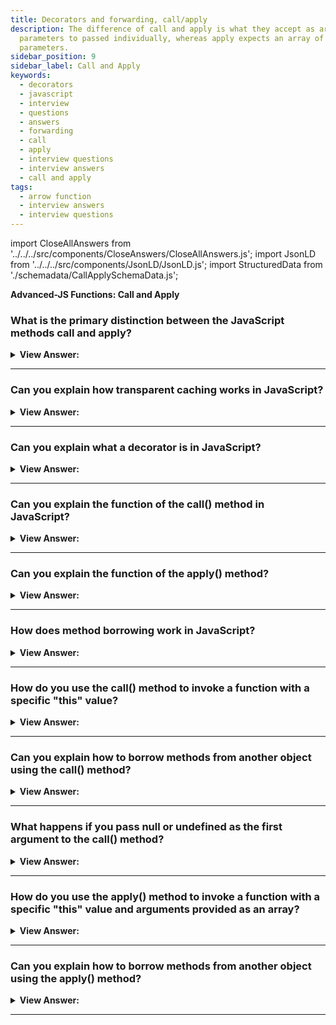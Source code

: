 ```yaml
---
title: Decorators and forwarding, call/apply
description: The difference of call and apply is what they accept as args; call expects all
  parameters to passed individually, whereas apply expects an array of
  parameters.
sidebar_position: 9
sidebar_label: Call and Apply
keywords:
  - decorators
  - javascript
  - interview
  - questions
  - answers
  - forwarding
  - call
  - apply
  - interview questions
  - interview answers
  - call and apply
tags:
  - arrow function
  - interview answers
  - interview questions
---
```


import CloseAllAnswers from '../../../src/components/CloseAnswers/CloseAllAnswers.js';
import JsonLD from '../../../src/components/JsonLD/JsonLD.js';
import StructuredData from './schemadata/CallApplySchemaData.js';

<JsonLD data={StructuredData} />

<head>
  <title>Decorators and forwarding Frontend Interview Answers - JS</title>
</head>

**Advanced-JS Functions: Call and Apply**

<CloseAllAnswers />

### What is the primary distinction between the JavaScript methods call and apply?

<details>
  <summary><strong>View Answer:</strong></summary>
  <div>
  <div><strong>Interview Response:</strong> The primary difference between call and apply is how arguments are passed to the function being called: call uses comma-separated arguments, while apply uses an array.
</div><br />
  <div><strong className="codeExample">Code Example:</strong><br /><br />

  <div></div>

```js
let pokemon = {
  firstname: 'Pika',
  lastname: 'Chu ',
  getPokeName: function () {
    let fullname = this.firstname + ' ' + this.lastname;
    return fullname;
  },
};

let pokemonName = function (snack, hobby) {
  console.log(this.getPokeName() + ' loves ' + snack + ' and ' + hobby);
};

// Call Method
pokemonName.call(pokemon, 'sushi', 'algorithms');
// returns Pika Chu loves sushi and algorithms

// Apply Method
pokemonName.apply(pokemon, ['sushi', 'algorithms']);
// returns Pika Chu loves sushi and algorithms
```

  </div>
  </div>
</details>

---

### Can you explain how transparent caching works in JavaScript?

<details>
  <summary><strong>View Answer:</strong></summary>
  <div>
  <div><strong>Interview Response:</strong> Transparent caching in JavaScript is the automatic storage and retrieval of resources in the browser cache. It improves website performance by reducing network requests and page load times, without requiring additional code from the developer.
</div><br />
  <div><strong>Technical Response:</strong> When are CPU-heavy functions return the same result consistently. You can use transparent caching to reduce the user's browser or server load by implementing a decorator. The decorator handles the function's result to determine if the result gets cached or not. Transparent caching also reduces the bandwidth necessary to perform tasks and can significantly improve application performance. One of the main benefits of creating decorators is the ability to re-use cached results.
</div><br />
  <div><strong className="codeExample">Code Example:</strong><br /><br />

  <div></div>

```js
function slow(x) {
  // there can be a heavy CPU-intensive job here
  console.log(`Called with ${x}`);
  return x;
}

function cachingDecorator(func) {
  let cache = new Map();

  return function (x) {
    if (cache.has(x)) {
      // if there's such key in cache
      return cache.get(x); // read the result from it
    }

    let result = func(x); // otherwise call func

    cache.set(x, result); // and cache (remember) the result
    return result;
  };
}

slow = cachingDecorator(slow);

console.log(slow(1)); // slow(1) is cached and the result returned
console.log('Again: ' + slow(1)); // slow(1) result returned from cache

console.log(slow(2)); // slow(2) is cached and the result returned
console.log('Again: ' + slow(2)); // slow(2) result returned from cache
```

  </div>
  </div>
</details>

---

### Can you explain what a decorator is in JavaScript?

<details>
  <summary><strong>View Answer:</strong></summary>
  <div>
   <div><strong>Interview Response:</strong> In JavaScript, a decorator is a design pattern that allows behavior to be added to an individual object or class without changing the object or class itself.
</div><br />
  <div><strong>Technical Response:</strong> A decorator is a function that modifies the function's behavior or method passed to it by returning a new function. You can implement decorators in any language that supports functions as first-class citizens. You can bind a function to a variable or pass it as an argument to another function.
</div><br />
  <div><strong className="codeExample">Code Example:</strong><br /><br />

  <div></div>

```js
function doSomething(name) {
  console.log('Hello, ' + name);
}

function loggingDecorator(wrapped) {
  // Decorator
  return function () {
    console.log('Starting');
    const result = wrapped.apply(this, arguments);
    console.log('Finished');
    return result;
  };
}

const wrapped = loggingDecorator(doSomething);

doSomething('Graham');
// Hello, Graham

wrapped('Graham');
// Starting
// Hello, Graham
// Finished
```

  </div>
  </div>
</details>

---

### Can you explain the function of the call() method in JavaScript?

<details>
  <summary><strong>View Answer:</strong></summary>
  <div>
  <div><strong>Interview Response:</strong> The call() method in JavaScript invokes a function with a specific "this" value and arguments provided individually. It essentially calls a function and sets the "this" keyword to the first argument passed to the method, with subsequent arguments passed as comma-separated values.</div><br />
  <div><strong>Technical Response:</strong> The call() method allows for a function/method belonging to one object to be assigned and called for a different object. The call() method provides a new " this " value to the function/method. You can use the "call" method to write a method once and then inherit it in another object without having to rewrite the method for the new object. The call method expects a list of parameters, whereas the apply method expects an array of arguments.
  </div><br />
  <div><strong className="codeExample">Code Example:</strong><br /><br />

<strong>Syntax: </strong> func.call([thisArg[, arg1, arg2, ...argN]]);<br /><br />

  <div></div>

```js
function Person(firstName, lastName) {
  this.firstName = firstName;
  this.lastName = lastName;
  this.getFullName = function () {
    return `${this.firstName} ${this.lastName}`;
  };
}

function Man(firstName, lastName) {
  Person.call(this, firstName, lastName); // calling Person firstName, lastName
  this.gender = 'Man';
}

const eric = new Man('Eric', 'Wilson');
console.log(eric.firstName + ' ' + eric.lastName); // returns Eric + Wilson

console.log(eric.getFullName()); // method call returns Full Name: Eric Wilson
```

  </div>
  </div>
</details>

---

### Can you explain the function of the apply() method?

<details>
  <summary><strong>View Answer:</strong></summary>
  <div>
  <div><strong>Interview Response:</strong>The apply() method in JavaScript is a way to invoke a function and set its "this" keyword explicitly to a specified object, with arguments provided as an array or array-like object.
</div><br />
  <div><strong className="codeExample">Code Example:</strong><br /><br />

<strong>Syntax: </strong> func.apply(thisArg, [ argsArray]);<br /><br />

  <div></div>

```js
let customer1 = { name: 'Leo', email: 'leo@gmail.com' };
let customer2 = { name: 'Nat', email: 'nat@hotmail.com' };

function greeting(text, text2) {
  console.log(`${text} ${this.name}, ${text2}`);
}

greeting.apply(customer1, ['Hello', 'How are you?']);
// output Hello Leo, How are you?

greeting.apply(customer2, ['Hello', 'How are you?']);
// output Hello Nat How are you?
```

  </div>
  </div>
</details>

---

### How does method borrowing work in JavaScript?

<details>
  <summary><strong>View Answer:</strong></summary>
  <div>
  <div><strong>Interview Response:</strong> Method borrowing in JavaScript is a technique that allows an object to borrow methods from another object's prototype chain using the call() or apply() method, allowing for code reuse and avoiding duplication.
</div><br />
  <div><strong className="codeExample">Code Example:</strong><br /><br />

  <div></div>

```js
let bird = {
  name: 'Lark',
  do: function (greet) {
    console.log('I am a ' + this.name + ', I ' + greet + '!');
  },
};

bird.do('tweet');

let butterFly = {
  name: 'Swallowtail',
};

bird.do.call(butterFly, 'flutter'); // Borrowing the do method from bird

// Returns:
// I am a Lark, I tweet!
// I am a Swallowtail, I flutter!
```

  </div>
  </div>
</details>

---

### How do you use the call() method to invoke a function with a specific "this" value?

<details>
  <summary><strong>View Answer:</strong></summary>
  <div>
  <div><strong>Interview Response:</strong> You can use the call() method by passing the object you want to set as the "this" value as the first argument, followed by the function arguments as comma-separated values.</div><br />
  <div><strong className="codeExample">Code Example:</strong><br /><br />

  <div></div>

```js
let obj = {value: 10};

function multiply(n) {
    return this.value * n;
}

console.log(multiply.call(obj, 5)); // Output: 50
```

  </div>
  </div>
</details>

---

### Can you explain how to borrow methods from another object using the call() method?

<details>
  <summary><strong>View Answer:</strong></summary>
  <div>
  <div><strong>Interview Response:</strong> Borrowing methods involves using call() to invoke a method from another object, with this set to your object, allowing the borrowed method to operate on your object.</div><br />
  <div><strong className="codeExample">Code Example:</strong><br /><br />

  <div></div>

```js
let dog = {
  name: "Rover",
  sound: "Woof",
  makeSound: function() {
    console.log(this.sound);
  }
};

let cat = {
  name: "Whiskers",
  sound: "Meow"
};

// Borrowing the makeSound method from dog
dog.makeSound.call(cat); // Output: Meow
```

  </div>
  </div>
</details>

---

### What happens if you pass null or undefined as the first argument to the call() method?

<details>
  <summary><strong>View Answer:</strong></summary>
  <div>
  <div><strong>Interview Response:</strong> If null or undefined is passed as the first argument to call(), JavaScript treats "this" as the global object in non-strict mode, or undefined in strict mode.</div><br />
  <div><strong className="codeExample">Code Example:</strong><br /><br />

  <div></div>

```js
function greet() {
  console.log(this.message);
}

// Define a global variable
message = "Hello, World!";

// Call greet with null as the first argument
greet.call(null); // Output: "Hello, World!" in non-strict mode

// Now in strict mode
"use strict";
function greetStrict() {
  console.log(this.message);
}

greetStrict.call(null); // Throws TypeError: Cannot read properties of null (reading 'message') in strict mode
```

  </div>
  </div>
</details>

---

### How do you use the apply() method to invoke a function with a specific "this" value and arguments provided as an array?

<details>
  <summary><strong>View Answer:</strong></summary>
  <div>
  <div><strong>Interview Response:</strong> To invoke a function with a specific "this" value and arguments as an array, use the apply() method, passing "this" value as the first argument and the array as the second.</div><br />
  <div><strong className="codeExample">Code Example:</strong><br /><br />

  <div></div>

```js
let obj = {value: 10};

function multiply(n1, n2) {
    return this.value * n1 * n2;
}

console.log(multiply.apply(obj, [5, 2])); // Output: 100
```

  </div>
  </div>
</details>

---

### Can you explain how to borrow methods from another object using the apply() method?

<details>
  <summary><strong>View Answer:</strong></summary>
  <div>
  <div><strong>Interview Response:</strong> Borrowing methods with apply() involves invoking a method from another object with this set to your object and an array of arguments, allowing operation on your object.</div><br />
  <div><strong className="codeExample">Code Example:</strong><br /><br />

  <div></div>

```js
let dog = {
  name: "Rover",
  sound: "Woof",
  makeSound: function(times) {
    while(times--)
      console.log(this.sound);
  }
};

let cat = {
  name: "Whiskers",
  sound: "Meow"
};

// Borrowing the makeSound method from dog
dog.makeSound.apply(cat, [3]); // Output: Meow, Meow, Meow
```

  </div>
  </div>
</details>

---
